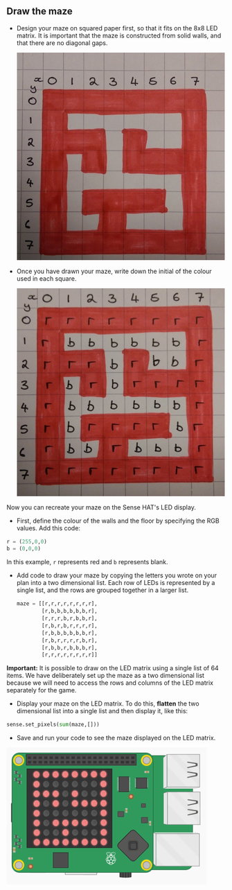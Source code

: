## Draw the maze

+ Design your maze on squared paper first, so that it fits on the 8x8 LED matrix. It is important that the maze is constructed from solid walls, and that there are no diagonal gaps.

	![maze1](images/maze1.jpg)

- Once you have drawn your maze, write down the initial of the colour used in each square.

	![maze2](images/maze2.jpg)

Now you can recreate your maze on the Sense HAT's LED display.

+ First, define the colour of the walls and the floor by specifying the RGB values. Add this code:

```python
r = (255,0,0)
b = (0,0,0)
```
In this example, `r` represents red and `b` represents blank.

- Add code to draw your maze by copying the letters you wrote on your plan into a two dimensional list. Each row of LEDs is represented by a single list, and the rows are grouped together in a larger list.

	```python
	maze = [[r,r,r,r,r,r,r,r],
			[r,b,b,b,b,b,b,r],
			[r,r,r,b,r,b,b,r],
			[r,b,r,b,r,r,r,r],
			[r,b,b,b,b,b,b,r],
			[r,b,r,r,r,r,b,r],
			[r,b,b,r,b,b,b,r],
			[r,r,r,r,r,r,r,r]]

	```

**Important:** It is possible to draw on the LED matrix using a single list of 64 items. We have deliberately set up the maze as a two dimensional list because we will need to access the rows and columns of the LED matrix separately for the game.

- Display your maze on the LED matrix. To do this, **flatten** the two dimensional list into a single list and then display it, like this:

```python
sense.set_pixels(sum(maze,[]))
```

- Save and run your code to see the maze displayed on the LED matrix.

![Display the maze](images/display-maze.png)
